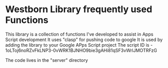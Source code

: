 # Westborn Library frequently used Functions

This library is a collection of functions I've developed to assist in Apps Script development
It uses "clasp" for pushing code to google
It is used by adding the library to your Google APps Script project
The script ID is - 1oLToj6noRZvFkLNP3-0vWRK1BJNHO9bie3gAHi81qSF3vWrlJMOTRFzG

The code lives in the "server" directory
